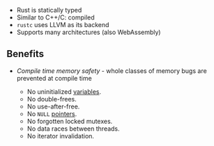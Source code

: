 
- Rust is statically typed
- Similar to C++/C: compiled
- `rustc` uses LLVM as its backend
- Supports many architectures (also WebAssembly)


## Benefits

- _Compile time memory safety_ - whole classes of memory bugs are prevented at compile time
    
    - No uninitialized [variables](computer-science/docs/c/variables.md).
    - No double-frees.
    - No use-after-free.
    - No `NULL` [pointers](computer-science/docs/c/pointers.md).
    - No forgotten locked mutexes.
    - No data races between threads.
    - No iterator invalidation.
